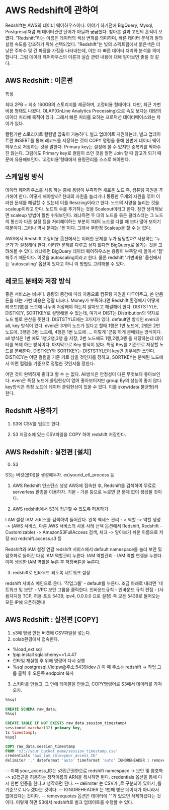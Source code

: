 # AWS Redshift에 관하여
Redshift는 AWS의 데이터 웨어하우스이다. 이야기 하기전에 BigQuery, Mysql, Postgresql처럼 왜 데이터관련 단어가 아닐까 궁금했다. 찾아본 결과 고민의 흔적이 보였다. "Redshift"라는 이름은 데이터의 색상 변화를 의미하며, 빠른 데이터 분석과 질의 실행 속도를 강조하기 위해 선택되었다. "Redshift"는 빛의 스펙트럼에서 붉은색은 더 낮은 주파수 및 긴 파장을 가짐을 나타내는데, 이는 더 빠른 데이터 처리와 분석을 의미합니다. 그럼 데이터 웨어하우스의 이론과 실습 관련 내용에 대해 알아보면 좋을 것 같다.

## AWS Redshift : 이론편
특징

최대 2PB ~ 최소 160GB의 스토리지를 제공하며, 고정비용 형태이다. 다만, 최근 가변비용 형태도 나왔다. OLAP(OnLine Analytics Processing)으로 속도 보다는 대량의 데이터 처리에 목적이 있다. 그래서 빠른 처리를 요하는 프로덕션 데이터베이스와는 차이가 있다.

컬럼기반 스토리지로 컬럼별 압축이 가능하다. 벌크 업데이트 지원하는데, 벌크 업데이트란 INSERT를 통해 레코드를 저장하는 것이 COPY 명령을 통해 한번에 데이터 웨어하우스로 저장하는 것을 말한다. Primary key는 설정에 쓸 수 있지만 중복키를 막아주진 않는다. 그럼에도 Primary key로 컬럼이 쓰인 것을 알면 Join 할 때 참고가 되기 때문에 유용해보인다. '고정비용'형태에서 용량관리를 스스로 해야한다.

## 스케일링 방식

데이터 웨어하우스를 사용 하는 중에 용량이 부족하면 새로운 노드 즉, 컴퓨팅 자원을 추가해야 한다. 어떻게 해야할까? 한대의 자원을 늘리거나 동등한 두개의 자원을 엮어 이러한 문제를 해결할 수 있는데 이를 Resizing이라고 한다. 노드의 사양을 늘리는 것을 scaleup이라고 한다. 노드의 수를 추가하는 것을 Scaleout이라고 한다. 잠깐 생각해보면 scaleup 방법이 훨씬 쉬워보인다. 왜냐하면 두 대의 노드를 묶은 클러스터는 그 노드의 통신과 다른 설정 등을 처리해야하는 부분이 1대의 노드를 다룰 때 보다 많아 보이기 때문이다. 그러나 역시 문제는 '돈'이다. 그래서 무한정 Scaleup을 할 수 는 없다.

AWS에서 Redshift 고정비용 옵션에서는 이러한 문제를 누가 담당할까? 사용하는 '누군가'가 설정해야 한다. 이러한 문제를 다루고 싶지 않다면 BigQuery로 옮기는 것을 고려해볼 수 있다. 왜냐하면 BigQuery 데이터 웨어하우스는 용량이 부족할 때 알아서 '잘' 해주기 때문이다. 이것을 autoscaling이라고 한다. 물론 redshift '가변비용' 옵션에서는 'autoscaling' 옵션이 있다고 하니 이 방법도 고려해볼 수 있다.

## 레코드 분배와 저장 방식

좋은 서비스는 비싸다. 용량의 증감에 따라 자동으로 컴퓨팅 자원을 다루어주고, 쓴 만큼 돈을 내는 가변 비용은 정말 비싸다. Money가 부족하다면 Redshift 환경에서 어떻게 레코드(행)를 노드에 나누어 저장해야 하는지 알아보고 해결해야 한다. DISTSTYLE, DISTKEY, SORTKEY로 설명해볼 수 있는데, 여기서 DIST는 Distribution의 약자로 노드 별로 분산을 뜻한다. DISTSTYLE에는 3가지가 있다. default인 방식인 even과 all, key 방식이 있다. even은 3개의 노드가 있다고 할때 1행은 1번 노드에, 2행은 2번 노드에, 3행은 3번 노드에, 4행은 1번 노드에 .... 이렇게 '균등'하게 분배되는 방식이다. all 방식은 1번 에도 1행,2행,3행 을 저장, 2번 노드에도 1행,2행,3행 을 저장하는데 데이터를 복제 하는 방식이다. 마지막으로 Key 방식이 있다. 특정 Key를 기준으로 저장할 노드를 분배한다. DISTKEY와 SORTKEY는 DISTSTYLE이 key인 경우에만 쓰인다. DISTKEY는 어떤 컬럼을 기준 키로 삼을 것인지를 정하고, SORTKEY는 분배된 노드에서 어떤 컬럼을 기준으로 정렬한 것인지를 정한다.

 어떤 것이 완벽하게 좋다고 할 수 는 없다. All방식은 안정성이 다른 무엇보다 좋아보인다. even은 특정 노드에 쏠림현상이 없어 좋아보이지만 group By의 성능이 좋지 않다. key방식은 특정 노드에 데이터 쏠림현상이 있을 수 있다. 이를 skew(data 불균형)라 한다.

## Redshift 사용하기

1. S3에 CSV를 업로드 한다.

2. S3 저장소에 있는 CSV파일을 COPY 하여 redshift 저장한다. 

## AWS Redshift : 실전편 [설치]
0. S3

S3는 버킷(폴더)을 생성해두자. ex)yourid_etl_process 등

1. AWS Redshift 인스턴스 생성
AWS에 접속한 후, Redshift를 검색하여 무료로 serverless 환경을 이용하자.
기본 - 기본 등으로 누르면 큰 문제 없이 생성될 것이다.

2. AWS redshift에서 S3에 접근할 수 있도록 허용하기

I AM 설정
IAM 서비스를 검색하여 들어간다. 왼쪽 엑세스 관리 - > 역할 -> 역할 생성 -> (AWS 서비스, 다른 AWS 서비스의 사용 사례 선택 옵션에서 Redshift, Redshift - Customizable) -> AmazonS3FullAccess 검색, 체크 ->  알아보기 쉬운 이름으로 저장 ex) redshift.access.s3 등

Redshift와 IAM 설정 연결
redshift 서비스에서 default namespace를 눌러 보안 및 암호화로 들어간 다음 IAM 역할관리 누른다. IAM 역할관리 - IAM 역할 연결을 누른다. 이미 생성한 IAM 역할을 누른 후 저장버튼을 누른다.

3. redshift로 인바우드 되도록 네트워크 설정

redshift 서비스 메인으로 온다. '작업그룹' - default를 누른다. 조금 아래로 내리면 '네트워크 및 보안' - VPC 보안 그룹을 클릭한다. 인바운드규칙 - 인바운드 규칙 편집 - (사용자지정 TCP, 허용 포트 5439, ipv4, 0.0.0.0 으로 설정) 즉 모든 5439로 들어오는 모든 IP에 오픈하겠다!

## AWS Redshift : 실전편 [COPY]
1. s3에 방금 만든 버켓에 CSV파일을 넣는다.
2. colab환경에서 접속한다.
- %load_ext sql
- !pip install sqlalchemy==1.4.47
- 런타임 재실행 후 위에 명령어 다시 실행
- %sql postgresql://id:pw@주소:5439/dev    // 이 때 주소는 redshift -> 작업 그룹 클릭 후 오른쪽 endpoint 복사
3. 스키마를 만들고, 그 안에 테이블을 만들고, COPY명령어로 S3에서 데이터를 가져오자.

```sql
%%sql
 
CREATE SCHEMA raw_data;
%%sql
 
CREATE TABLE IF NOT EXISTS raw_data.session_timestamp(
sessionid varchar(32) primary key,
ts timestamp);
%%sql

COPY raw_data.session_timestamp
FROM 's3://your_bucket_name/session_timestamp.csv'
credentials 'aws_iam_role=your_access_ID'
delimiter ',' dateformat 'auto' timeformat 'auto' IGNOREHEADER 1 removequotes;
```
-- 이때 your_access_ID는 s3접근권한으로 redshift namespace -> 보안 및 암호화 -> s3접근을 허용하는 정책이름의 ARN을 복사하면 된다. credentials 옵션을 통해 다시 한번 인증을 한다고 생각하면 된다.
-- delimiter 는 CSV가 ,로 구분되어 있어서 ,를 기준으로 나누겠다는 것이다.
-- IGNOREHEADER 는 1번째 행은 데이터가 아니라서 없애겠다는 것이다. 
-- removequotes 옵션은 데이터에 ""가 있으면 삭제하겠다는 것이다.
이렇게 하면 S3에서 redshift로 벌크 업데이트를 수행할 수 있다.

